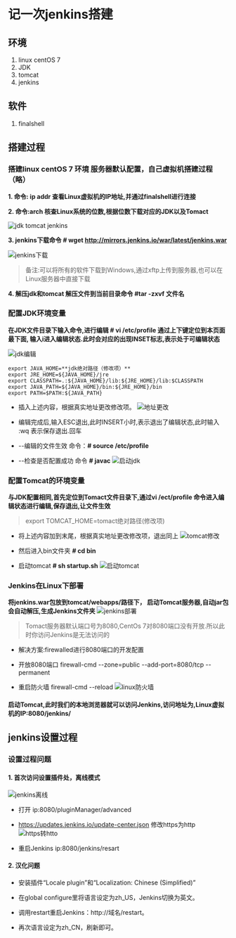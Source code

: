 # 记一次jenkins搭建

## 环境
1. linux centOS 7
2. JDK
3. tomcat
4. jenkins

## 软件
1. finalshell

## 搭建过程
### 搭建linux centOS 7 环境 服务器默认配置，自己虚拟机搭建过程（略）

**1. 命令: ip addr 查看Linux虚拟机的IP地址,并通过finalshell进行连接**

**2. 命令:arch 核查Linux系统的位数,根据位数下载对应的JDK以及Tomact**

![jdk tomcat jenkins](https://img-blog.csdnimg.cn/20190730103416839.png "jdk tomcat jenkins")

**3. jenkins下载命令 # wget http://mirrors.jenkins.io/war/latest/jenkins.war**

![jenkins下载](https://img-blog.csdnimg.cn/20190730103734323.png?x-oss-process=image/watermark,type_ZmFuZ3poZW5naGVpdGk,shadow_10,text_aHR0cHM6Ly9ibG9nLmNzZG4ubmV0L2ZqeGNzZG4=,size_16,color_FFFFFF,t_70 "jenkins下载")
> 备注:可以将所有的软件下载到Windows,通过xftp上传到服务器,也可以在Linux服务器中直接下载

**4. 解压jdk和tomcat 解压文件到当前目录命令 #tar -zxvf 文件名**

### 配置JDK环境变量

**在JDK文件目录下输入命令,进行编辑 # vi /etc/profile 通过上下键定位到本页面最下面, 输入i进入编辑状态.此时会对应的出现INSET标志,表示处于可编辑状态**

![jdk编辑](https://img-blog.csdnimg.cn/20190730104904648.png?x-oss-process=image/watermark,type_ZmFuZ3poZW5naGVpdGk,shadow_10,text_aHR0cHM6Ly9ibG9nLmNzZG4ubmV0L2ZqeGNzZG4=,size_16,color_FFFFFF,t_70 "jdk编辑")

    export JAVA_HOME=**jdk绝对路径（修改项）**
    export JRE_HOME=${JAVA_HOME}/jre
    export CLASSPATH=.:${JAVA_HOME}/lib:${JRE_HOME}/lib:$CLASSPATH
    export JAVA_PATH=${JAVA_HOME}/bin:${JRE_HOME}/bin
    export PATH=$PATH:${JAVA_PATH}

- 插入上述内容，根据真实地址更改修改项。
![地址更改](https://img-blog.csdnimg.cn/20190730112545733.png "地址更改")

- 编辑完成后,输入ESC退出,此时INSERT小时,表示退出了编辑状态,此时输入  :wq 表示保存退出.回车

- --编辑的文件生效 命令：**# source /etc/profile**

- --检查是否配置成功 命令 **# javac**
![启动jdk](https://img-blog.csdnimg.cn/201907301122295.png?x-oss-process=image/watermark,type_ZmFuZ3poZW5naGVpdGk,shadow_10,text_aHR0cHM6Ly9ibG9nLmNzZG4ubmV0L2ZqeGNzZG4=,size_16,color_FFFFFF,t_70 "启动jdk")

### 配置Tomcat的环境变量
**与JDK配置相同,首先定位到Tomact文件目录下,通过vi /ect/profile 命令进入编辑状态进行编辑,保存退出,让文件生效**

>export TOMCAT_HOME=tomact绝对路径(修改项)

- 将上述内容加到末尾，根据真实地址更改修改项，退出同上
![tomcat修改](https://img-blog.csdnimg.cn/20190730114321925.png "tomcat修改")

- 然后进入bin文件夹 **# cd bin**

- 启动tomcat **# sh startup.sh**
![启动tomcat](https://img-blog.csdnimg.cn/20190730115134449.png?x-oss-process=image/watermark,type_ZmFuZ3poZW5naGVpdGk,shadow_10,text_aHR0cHM6Ly9ibG9nLmNzZG4ubmV0L2ZqeGNzZG4=,size_16,color_FFFFFF,t_70 "启动tomcat")

### Jenkins在Linux下部署
**将jenkins.war包放到tomcat/webapps/路径下， 启动Tomcat服务器,自动jar包会自动解压,生成Jenkins文件夹**
![jenkins部署](https://img-blog.csdnimg.cn/20190730143712685.png?x-oss-process=image/watermark,type_ZmFuZ3poZW5naGVpdGk,shadow_10,text_aHR0cHM6Ly9ibG9nLmNzZG4ubmV0L2ZqeGNzZG4=,size_16,color_FFFFFF,t_70 "jenkins部署")

>Tomact服务器默认端口号为8080,CentOs 7对8080端口没有开放.所以此时你访问Jenkins是无法访问的

- 解决方案:firewalled进行8080端口的开发配置

- 开放8080端口
firewall-cmd --zone=public --add-port=8080/tcp --permanent

- 重启防火墙
firewall-cmd --reload
![linux防火墙](https://img-blog.csdnimg.cn/20190730153903533.png?x-oss-process=image/watermark,type_ZmFuZ3poZW5naGVpdGk,shadow_10,text_aHR0cHM6Ly9ibG9nLmNzZG4ubmV0L2ZqeGNzZG4=,size_16,color_FFFFFF,t_70 "linux防火墙")

#### 启动Tomcat,此时我们的本地浏览器就可以访问Jenkins,访问地址为,Linux虚拟机的IP:8080/jenkins/

## jenkins设置过程

### 设置过程问题
#### 1. 首次访问设置插件处，离线模式
![jenkins离线](https://img-blog.csdn.net/20180912172348797?watermark/2/text/aHR0cHM6Ly9ibG9nLmNzZG4ubmV0L2RhZXJ6ZWk=/font/5a6L5L2T/fontsize/400/fill/I0JBQkFCMA==/dissolve/70 "jenkins离线")
- 打开 ip:8080/pluginManager/advanced

- https://updates.jenkins.io/update-center.json 修改https为http
![https转htto](https://img-blog.csdn.net/20180912172751464?watermark/2/text/aHR0cHM6Ly9ibG9nLmNzZG4ubmV0L2RhZXJ6ZWk=/font/5a6L5L2T/fontsize/400/fill/I0JBQkFCMA==/dissolve/70 "https转htto")

- 重启Jenkins ip:8080/jenkins/resart

#### 2. 汉化问题
- 安装插件“Locale plugin”和“Localization: Chinese (Simplified)”

- 在global configure里将语言设定为zh_US，Jenkins切换为英文。

- 调用restart重启Jenkins：http://域名/restart。

- 再次语言设定为zh_CN，刷新即可。
